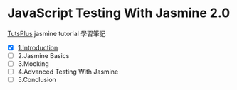 # JavaScript Testing With Jasmine 2.0

[TutsPlus](https://code.tutsplus.com/courses/javascript-testing-with-jasmine-20) jasmine tutorial 學習筆記

- [x] [1.Introduction](./tree/introduction)
- [ ] 2.Jasmine Basics
- [ ] 3.Mocking
- [ ] 4.Advanced Testing With Jasmine
- [ ] 5.Conclusion
